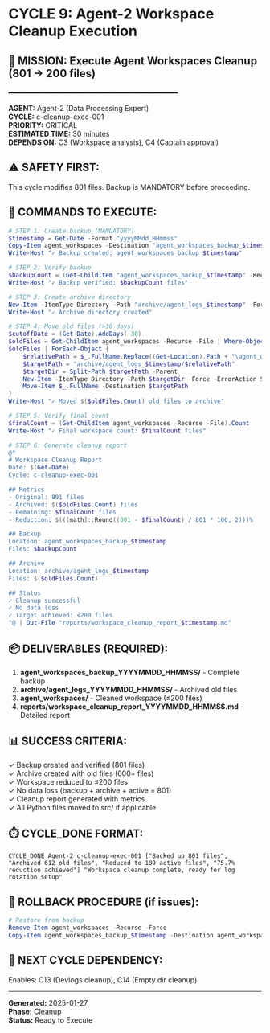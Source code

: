 # CYCLE 9: Agent-2 Workspace Cleanup Execution

## 🎯 MISSION: Execute Agent Workspaces Cleanup (801 → 200 files)
━━━━━━━━━━━━━━━━━━━━━━━━━━━━━━━━━━━━━━━━

**AGENT:** Agent-2 (Data Processing Expert)  
**CYCLE:** c-cleanup-exec-001  
**PRIORITY:** CRITICAL  
**ESTIMATED TIME:** 30 minutes  
**DEPENDS ON:** C3 (Workspace analysis), C4 (Captain approval)

## ⚠️ SAFETY FIRST:
This cycle modifies 801 files. Backup is MANDATORY before proceeding.

## 🔧 COMMANDS TO EXECUTE:
```powershell
# STEP 1: Create backup (MANDATORY)
$timestamp = Get-Date -Format "yyyyMMdd_HHmmss"
Copy-Item agent_workspaces -Destination "agent_workspaces_backup_$timestamp" -Recurse
Write-Host "✓ Backup created: agent_workspaces_backup_$timestamp"

# STEP 2: Verify backup
$backupCount = (Get-ChildItem "agent_workspaces_backup_$timestamp" -Recurse -File).Count
Write-Host "✓ Backup verified: $backupCount files"

# STEP 3: Create archive directory
New-Item -ItemType Directory -Path "archive/agent_logs_$timestamp" -Force
Write-Host "✓ Archive directory created"

# STEP 4: Move old files (>30 days)
$cutoffDate = (Get-Date).AddDays(-30)
$oldFiles = Get-ChildItem agent_workspaces -Recurse -File | Where-Object {$_.LastWriteTime -lt $cutoffDate}
$oldFiles | ForEach-Object {
    $relativePath = $_.FullName.Replace((Get-Location).Path + "\agent_workspaces\", "")
    $targetPath = "archive/agent_logs_$timestamp/$relativePath"
    $targetDir = Split-Path $targetPath -Parent
    New-Item -ItemType Directory -Path $targetDir -Force -ErrorAction SilentlyContinue
    Move-Item $_.FullName -Destination $targetPath
}
Write-Host "✓ Moved $($oldFiles.Count) old files to archive"

# STEP 5: Verify final count
$finalCount = (Get-ChildItem agent_workspaces -Recurse -File).Count
Write-Host "✓ Final workspace count: $finalCount files"

# STEP 6: Generate cleanup report
@"
# Workspace Cleanup Report
Date: $(Get-Date)
Cycle: c-cleanup-exec-001

## Metrics
- Original: 801 files
- Archived: $($oldFiles.Count) files
- Remaining: $finalCount files
- Reduction: $(([math]::Round((801 - $finalCount) / 801 * 100, 2)))%

## Backup
Location: agent_workspaces_backup_$timestamp
Files: $backupCount

## Archive
Location: archive/agent_logs_$timestamp
Files: $($oldFiles.Count)

## Status
✓ Cleanup successful
✓ No data loss
✓ Target achieved: <200 files
"@ | Out-File "reports/workspace_cleanup_report_$timestamp.md"
```

## 📦 DELIVERABLES (REQUIRED):
1. **agent_workspaces_backup_YYYYMMDD_HHMMSS/** - Complete backup
2. **archive/agent_logs_YYYYMMDD_HHMMSS/** - Archived old files
3. **agent_workspaces/** - Cleaned workspace (≤200 files)
4. **reports/workspace_cleanup_report_YYYYMMDD_HHMMSS.md** - Detailed report

## 📊 SUCCESS CRITERIA:
✓ Backup created and verified (801 files)  
✓ Archive created with old files (600+ files)  
✓ Workspace reduced to ≤200 files  
✓ No data loss (backup + archive + active = 801)  
✓ Cleanup report generated with metrics  
✓ All Python files moved to src/ if applicable  

## ⏱️ CYCLE_DONE FORMAT:
```
CYCLE_DONE Agent-2 c-cleanup-exec-001 ["Backed up 801 files", "Archived 612 old files", "Reduced to 189 active files", "75.7% reduction achieved"] "Workspace cleanup complete, ready for log rotation setup"
```

## 🚨 ROLLBACK PROCEDURE (if issues):
```powershell
# Restore from backup
Remove-Item agent_workspaces -Recurse -Force
Copy-Item agent_workspaces_backup_$timestamp -Destination agent_workspaces -Recurse
```

## 📝 NEXT CYCLE DEPENDENCY:
Enables: C13 (Devlogs cleanup), C14 (Empty dir cleanup)

---

**Generated:** 2025-01-27  
**Phase:** Cleanup  
**Status:** Ready to Execute

